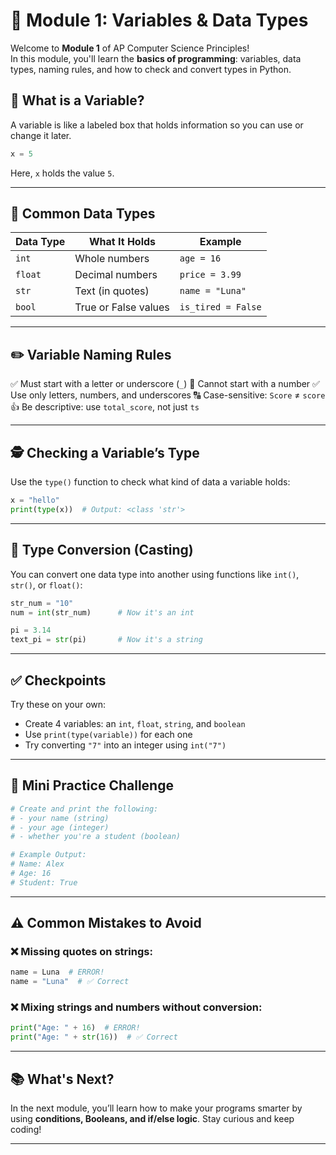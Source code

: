 
# 🧠 Module 1: Variables & Data Types

Welcome to **Module 1** of AP Computer Science Principles!  
In this module, you'll learn the **basics of programming**: variables, data types, naming rules, and how to check and convert types in Python.



## 🔹 What is a Variable?

A variable is like a labeled box that holds information so you can use or change it later.

```python
x = 5
````

Here, `x` holds the value `5`.

---

## 🔸 Common Data Types

| Data Type | What It Holds        | Example            |
| --------- | -------------------- | ------------------ |
| `int`     | Whole numbers        | `age = 16`         |
| `float`   | Decimal numbers      | `price = 3.99`     |
| `str`     | Text (in quotes)     | `name = "Luna"`    |
| `bool`    | True or False values | `is_tired = False` |

---

## ✏️ Variable Naming Rules

✅ Must start with a letter or underscore (`_`)
🚫 Cannot start with a number
✅ Use only letters, numbers, and underscores
🔠 Case-sensitive: `Score` ≠ `score`
👍 Be descriptive: use `total_score`, not just `ts`

---

## 🕵️ Checking a Variable’s Type

Use the `type()` function to check what kind of data a variable holds:

```python
x = "hello"
print(type(x))  # Output: <class 'str'>
```

---

## 🔄 Type Conversion (Casting)

You can convert one data type into another using functions like `int()`, `str()`, or `float()`:

```python
str_num = "10"
num = int(str_num)      # Now it's an int

pi = 3.14
text_pi = str(pi)       # Now it's a string
```

---

## ✅ Checkpoints

Try these on your own:

* Create 4 variables: an `int`, `float`, `string`, and `boolean`
* Use `print(type(variable))` for each one
* Try converting `"7"` into an integer using `int("7")`

---

## 🧩 Mini Practice Challenge

```python
# Create and print the following:
# - your name (string)
# - your age (integer)
# - whether you're a student (boolean)

# Example Output:
# Name: Alex
# Age: 16
# Student: True
```

---

## ⚠️ Common Mistakes to Avoid

### ❌ Missing quotes on strings:

```python
name = Luna  # ERROR!
name = "Luna"  # ✅ Correct
```

### ❌ Mixing strings and numbers without conversion:

```python
print("Age: " + 16)  # ERROR!
print("Age: " + str(16))  # ✅ Correct
```

---

## 📚 What's Next?

In the next module, you’ll learn how to make your programs smarter by using **conditions, Booleans, and if/else logic**. Stay curious and keep coding!

---

